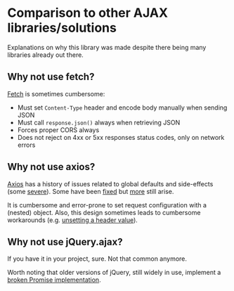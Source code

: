 # Comparison to other AJAX libraries/solutions

Explanations on why this library was made despite there being many libraries already out there.


## Why not use fetch?

[Fetch](https://developer.mozilla.org/en-US/docs/Web/API/Fetch_API/Using_Fetch) is sometimes cumbersome:

- Must set `Content-Type` header and encode body manually when sending JSON
- Must call `response.json()` always when retrieving JSON
- Forces proper CORS always
- Does not reject on 4xx or 5xx responses status codes, only on network errors


## Why not use axios?

[Axios](https://github.com/axios/axios) has a history of issues related to global defaults and side-effects (some [severe](https://github.com/axios/axios/issues/385)). Some have been [fixed](https://github.com/axios/axios/pull/1395) but [more](https://github.com/axios/axios/pull/2207) still arise.

It is cumbersome and error-prone to set request configuration with a (nested) object. Also, this design sometimes leads to cumbersome workarounds (e.g. [unsetting a header value](https://github.com/axios/axios/issues/382)).


## Why not use jQuery.ajax?

If you have it in your project, sure. Not that common anymore.

Worth noting that older versions of jQuery, still widely in use, implement a [broken Promise implementation](https://stackoverflow.com/questions/23951745/is-any-jquery-version-compliant-to-promise-a-specifications/23958233#23958233).
